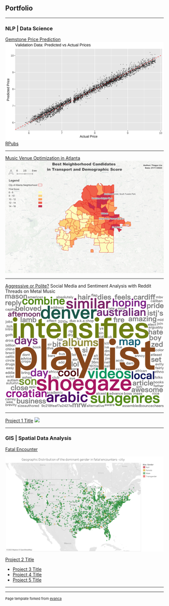 ## Portfolio

---

### NLP | Data Science 

[Gemstone Price Prediction](/pdf/RegressionforJewelPrice.pdf)
<img src="images/project_gemstone.png"/>
[RPubs](https://rpubs.com/drunken-boat/gemstone)

---

[Music Venue Optimization in Atlanta](/pdf/TingyuLiu-project.pdf)
<img src="images/project_livehouse2.jpg"/>

---
[Aggressive or Polite?](https://rpubs.com/drunken-boat/major4-final-2)
Social Media and Sentiment Analysis with Reddit Threads on Metal Music
<img src="images/project_metal.png?raw=true"/>

---
[Project 1 Title](/sample_page)
<img src="images/dummy_thumbnail.jpg?raw=true"/>

---

### GIS | Spatial Data Analysis

[Fatal Encounter](https://github.com/drunken-boat/fatal-encounter-viz)

<img src="images/project_fatal1.png?raw=true"/>

[Project 2 Title](http://example.com/)
- [Project 3 Title](http://example.com/)
- [Project 4 Title](http://example.com/)
- [Project 5 Title](http://example.com/)

---




---
<p style="font-size:11px">Page template forked from <a href="https://github.com/evanca/quick-portfolio">evanca</a></p>
<!-- Remove above link if you don't want to attibute -->

